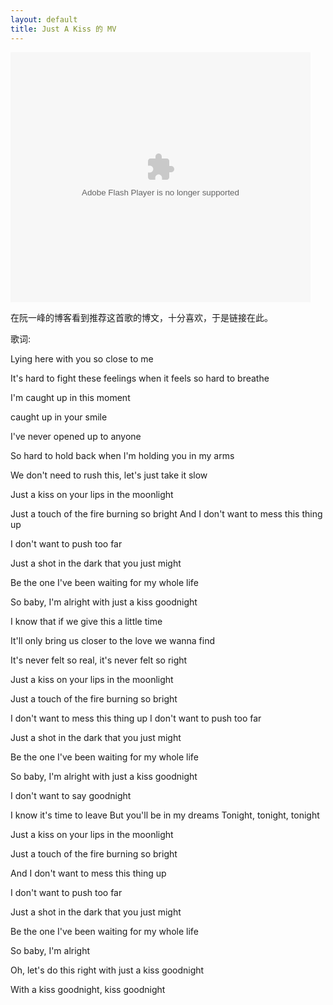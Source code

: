 ```yaml
---
layout: default
title: Just A Kiss 的 MV
---
```


<embed src="http://player.youku.com/player.php/sid/XMjgwMDk5MzQ4/v.swf" allowFullScreen="true" quality="high" width="480" height="400" align="middle" allowScriptAccess="always" type="application/x-shockwave-flash"></embed>

在阮一峰的博客看到推荐这首歌的博文，十分喜欢，于是链接在此。

歌词:

Lying here with you so close to me 

It's hard to fight these feelings when it feels so hard to breathe

I'm caught up in this moment

caught up in your smile

I've never opened up to anyone

So hard to hold back when I'm holding you in my arms

We don't need to rush this, let's just take it slow

Just a kiss on your lips in the moonlight

Just a touch of the fire burning so bright And I don't want to mess this thing up

I don't want to push too far

Just a shot in the dark that you just might

Be the one I've been waiting for my whole life 

So baby, I'm alright with just a kiss goodnight

I know that if we give this a little time

It'll only bring us closer to the love we wanna find

It's never felt so real, it's never felt so right

Just a kiss on your lips in the moonlight

Just a touch of the fire burning so bright

I don't want to mess this thing up I don't want to push too far

Just a shot in the dark that you just might

Be the one I've been waiting for my whole life

So baby, I'm alright with just a kiss goodnight

I don't want to say goodnight 

I know it's time to leave But you'll be in my dreams Tonight, tonight, tonight

Just a kiss on your lips in the moonlight

Just a touch of the fire burning so bright

And I don't want to mess this thing up

I don't want to push too far

Just a shot in the dark that you just might

Be the one I've been waiting for my whole life

So baby, I'm alright

Oh, let's do this right with just a kiss goodnight

With a kiss goodnight, kiss goodnight